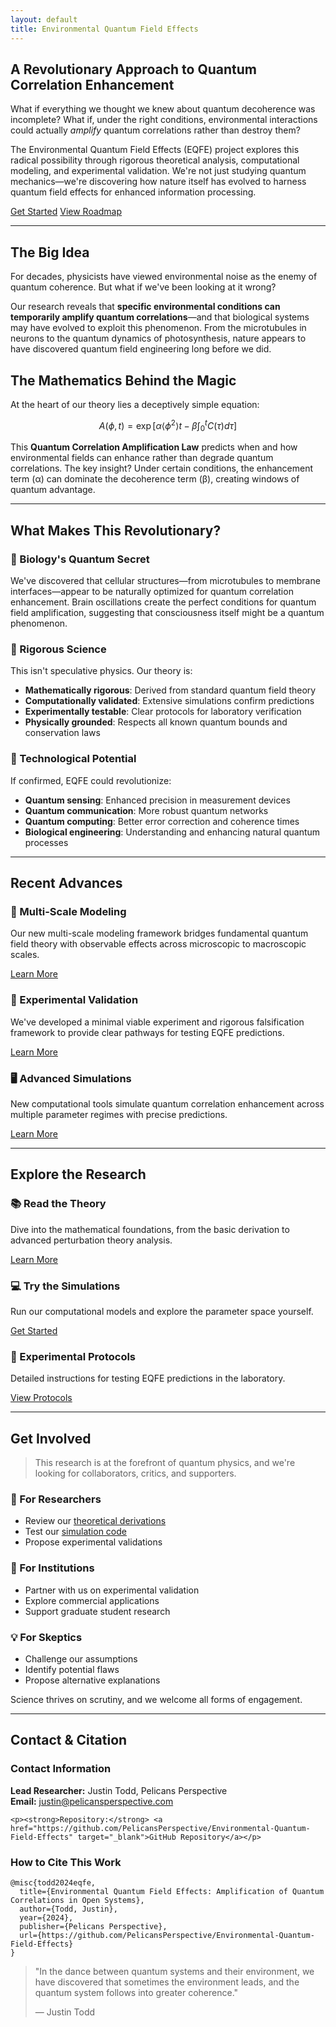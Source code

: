 ```yaml
---
layout: default
title: Environmental Quantum Field Effects
---
```


<div class="hero-section">
  <h2>A Revolutionary Approach to Quantum Correlation Enhancement</h2>

  <p class="lead">What if everything we thought we knew about quantum decoherence was incomplete? What if, under the right conditions, environmental interactions could actually <em>amplify</em> quantum correlations rather than destroy them?</p>

  <p>The Environmental Quantum Field Effects (EQFE) project explores this radical possibility through rigorous theoretical analysis, computational modeling, and experimental validation. We're not just studying quantum mechanics—we're discovering how nature itself has evolved to harness quantum field effects for enhanced information processing.</p>
  
  <div class="cta-buttons">
    <a href="{{ site.baseurl }}/getting_started.html" class="cta-btn">Get Started</a>
    <a href="{{ site.baseurl }}/project_roadmap.html" class="cta-btn">View Roadmap</a>
  </div>
</div>

---

## The Big Idea

For decades, physicists have viewed environmental noise as the enemy of quantum coherence. But what if we've been looking at it wrong?

Our research reveals that **specific environmental conditions can temporarily amplify quantum correlations**—and that biological systems may have evolved to exploit this phenomenon. From the microtubules in neurons to the quantum dynamics of photosynthesis, nature appears to have discovered quantum field engineering long before we did.

## The Mathematics Behind the Magic

At the heart of our theory lies a deceptively simple equation:

$$
A(\phi,t) = \exp\left[\alpha\langle\phi^2\rangle t - \beta\int_0^t C(\tau) d\tau\right]
$$

This **Quantum Correlation Amplification Law** predicts when and how environmental fields can enhance rather than degrade quantum correlations. The key insight? Under certain conditions, the enhancement term (α) can dominate the decoherence term (β), creating windows of quantum advantage.

---

## What Makes This Revolutionary?

<div class="feature-section">
  <div class="feature-card">
    <h3>🧬 Biology's Quantum Secret</h3>
    <p>We've discovered that cellular structures—from microtubules to membrane interfaces—appear to be naturally optimized for quantum correlation enhancement. Brain oscillations create the perfect conditions for quantum field amplification, suggesting that consciousness itself might be a quantum phenomenon.</p>
  </div>
  
  <div class="feature-card">
    <h3>🔬 Rigorous Science</h3>
    <p>This isn't speculative physics. Our theory is:</p>
    <ul>
      <li><strong>Mathematically rigorous</strong>: Derived from standard quantum field theory</li>
      <li><strong>Computationally validated</strong>: Extensive simulations confirm predictions</li>
      <li><strong>Experimentally testable</strong>: Clear protocols for laboratory verification</li>
      <li><strong>Physically grounded</strong>: Respects all known quantum bounds and conservation laws</li>
    </ul>
  </div>
  
  <div class="feature-card">
    <h3>🚀 Technological Potential</h3>
    <p>If confirmed, EQFE could revolutionize:</p>
    <ul>
      <li><strong>Quantum sensing</strong>: Enhanced precision in measurement devices</li>
      <li><strong>Quantum communication</strong>: More robust quantum networks</li>
      <li><strong>Quantum computing</strong>: Better error correction and coherence times</li>
      <li><strong>Biological engineering</strong>: Understanding and enhancing natural quantum processes</li>
    </ul>
  </div>
</div>

---

## Recent Advances

<div class="feature-section">
  <div class="feature-card">
    <h3>🔄 Multi-Scale Modeling</h3>
    <p>Our new multi-scale modeling framework bridges fundamental quantum field theory with observable effects across microscopic to macroscopic scales.</p>
    <a href="{{ '/multi_scale_framework' | relative_url }}" class="cta-btn">Learn More</a>
  </div>
  
  <div class="feature-card">
    <h3>🧪 Experimental Validation</h3>
    <p>We've developed a minimal viable experiment and rigorous falsification framework to provide clear pathways for testing EQFE predictions.</p>
    <a href="{{ '/experimental_validation' | relative_url }}" class="cta-btn">Learn More</a>
  </div>
  
  <div class="feature-card">
    <h3>🖥️ Advanced Simulations</h3>
    <p>New computational tools simulate quantum correlation enhancement across multiple parameter regimes with precise predictions.</p>
    <a href="{{ '/computational_tools' | relative_url }}" class="cta-btn">Learn More</a>
  </div>
</div>

---

## Explore the Research

<div class="card-grid">
  <div class="card">
    <div class="card-image" style="background-image: url('https://images.unsplash.com/photo-1636466497217-26a8cbeaf0aa?ixlib=rb-4.0.3&auto=format&fit=crop&w=500&q=60');"></div>
    <div class="card-content">
      <h3 class="card-title">📚 Read the Theory</h3>
      <p>Dive into the mathematical foundations, from the basic derivation to advanced perturbation theory analysis.</p>
      <a href="{{ '/theory' | relative_url }}" class="cta-btn">Learn More</a>
    </div>
  </div>
  
  <div class="card">
    <div class="card-image" style="background-image: url('https://images.unsplash.com/photo-1617791160505-6f00504e3519?ixlib=rb-4.0.3&auto=format&fit=crop&w=500&q=60');"></div>
    <div class="card-content">
      <h3 class="card-title">💻 Try the Simulations</h3>
      <p>Run our computational models and explore the parameter space yourself.</p>
      <a href="{{ '/computational_tools' | relative_url }}" class="cta-btn">Get Started</a>
    </div>
  </div>
  
  <div class="card">
    <div class="card-image" style="background-image: url('https://images.unsplash.com/photo-1628595351029-c2bf17511435?ixlib=rb-4.0.3&auto=format&fit=crop&w=500&q=60');"></div>
    <div class="card-content">
      <h3 class="card-title">🔬 Experimental Protocols</h3>
      <p>Detailed instructions for testing EQFE predictions in the laboratory.</p>
      <a href="{{ '/experimental_validation' | relative_url }}" class="cta-btn">View Protocols</a>
    </div>
  </div>
</div>

---

## Get Involved

<blockquote>
This research is at the forefront of quantum physics, and we're looking for collaborators, critics, and supporters.
</blockquote>

<div class="feature-section">
  <div class="feature-card">
    <h3>🤝 For Researchers</h3>
    <ul>
      <li>Review our <a href="{{ '/theory' | relative_url }}">theoretical derivations</a></li>
      <li>Test our <a href="{{ '/computational_tools' | relative_url }}">simulation code</a></li>
      <li>Propose experimental validations</li>
    </ul>
  </div>
  
  <div class="feature-card">
    <h3>🏢 For Institutions</h3>
    <ul>
      <li>Partner with us on experimental validation</li>
      <li>Explore commercial applications</li>
      <li>Support graduate student research</li>
    </ul>
  </div>
  
  <div class="feature-card">
    <h3>💡 For Skeptics</h3>
    <ul>
      <li>Challenge our assumptions</li>
      <li>Identify potential flaws</li>
      <li>Propose alternative explanations</li>
    </ul>
  </div>
</div>

<p class="text-center">Science thrives on scrutiny, and we welcome all forms of engagement.</p>

---

## Contact & Citation

<div class="contact-section">
  <div class="contact-info">
    <h3>Contact Information</h3>
    <p><strong>Lead Researcher:</strong> Justin Todd, Pelicans Perspective<br>
    <strong>Email:</strong> <a href="mailto:justin@pelicansperspective.com">justin@pelicansperspective.com</a></p>
    
    <p><strong>Repository:</strong> <a href="https://github.com/PelicansPerspective/Environmental-Quantum-Field-Effects" target="_blank">GitHub Repository</a></p>
  </div>
  
  <div class="citation-info">
    <h3>How to Cite This Work</h3>
    <div class="code-block">
      <pre><code class="language-bibtex">@misc{todd2024eqfe,
  title={Environmental Quantum Field Effects: Amplification of Quantum Correlations in Open Systems},
  author={Todd, Justin},
  year={2024},
  publisher={Pelicans Perspective},
  url={https://github.com/PelicansPerspective/Environmental-Quantum-Field-Effects}
}</code></pre>
    </div>
  </div>
</div>

<blockquote class="featured-quote">
  <p>"In the dance between quantum systems and their environment, we have discovered that sometimes the environment leads, and the quantum system follows into greater coherence."</p>
  <footer>— Justin Todd</footer>
</blockquote>
